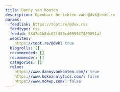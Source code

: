 ```yaml
---
title: Danny van Kooten
description: Openbare berichten van @dvk@toot.re
params:
  feedlink: https://toot.re/@dvk.rss
  feedtype: rss
  feedid: 0347d1b8dc62f356cd095947480051af
  websites:
    https://toot.re/@dvk: true
  blogrolls: []
  recommended: []
  recommender: []
  categories: []
  relme:
    https://www.dannyvankooten.com/: true
    https://www.kokoanalytics.com/: false
    https://www.mc4wp.com/: false
---
```

